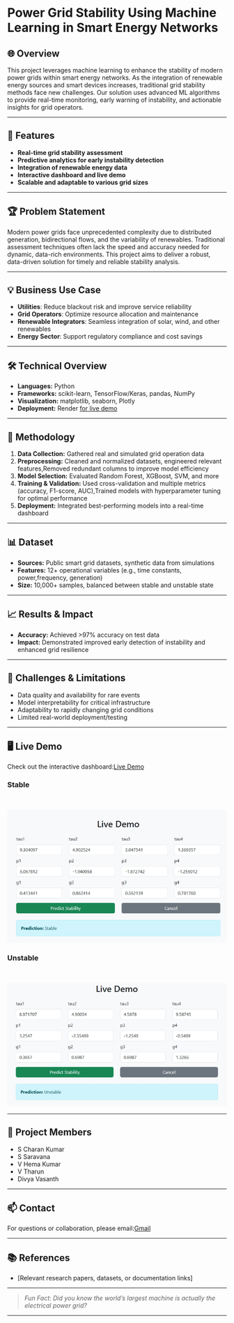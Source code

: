 # Power Grid Stability Using Machine Learning in Smart Energy Networks

## 🌐 Overview

This project leverages machine learning to enhance the stability of modern power grids within smart energy networks. As the integration of renewable energy sources and smart devices increases, traditional grid stability methods face new challenges. Our solution uses advanced ML algorithms to provide real-time monitoring, early warning of instability, and actionable insights for grid operators.

---

## 🚀 Features

- **Real-time grid stability assessment**
- **Predictive analytics for early instability detection**
- **Integration of renewable energy data**
- **Interactive dashboard and live demo**
- **Scalable and adaptable to various grid sizes**

---

## 🏆 Problem Statement

Modern power grids face unprecedented complexity due to distributed generation, bidirectional flows, and the variability of renewables. Traditional assessment techniques often lack the speed and accuracy needed for dynamic, data-rich environments. This project aims to deliver a robust, data-driven solution for timely and reliable stability analysis.

---

## 💡 Business Use Case

- **Utilities**: Reduce blackout risk and improve service reliability
- **Grid Operators**: Optimize resource allocation and maintenance
- **Renewable Integrators**: Seamless integration of solar, wind, and other renewables
- **Energy Sector**: Support regulatory compliance and cost savings

---

## 🛠️ Technical Overview

- **Languages:** Python
- **Frameworks:** scikit-learn, TensorFlow/Keras, pandas, NumPy
- **Visualization:** matplotlib, seaborn, Plotly
- **Deployment:** Render [for live demo](https://project-r0ym.onrender.com/)

---

## 🔬 Methodology

1. **Data Collection:** Gathered real and simulated grid operation data
2. **Preprocessing:** Cleaned and normalized datasets, engineered relevant features,Removed redundant columns to improve model efficiency
3. **Model Selection:** Evaluated Random Forest, XGBoost, SVM, and more
4. **Training & Validation:** Used cross-validation and multiple metrics (accuracy, F1-score, AUC),Trained models with hyperparameter tuning for optimal performance
5. **Deployment:** Integrated best-performing models into a real-time dashboard

---

## 📊 Dataset

- **Sources:** Public smart grid datasets, synthetic data from simulations
- **Features:** 12+ operational variables (e.g., time constants, power,frequency, generation)
- **Size:** 10,000+ samples, balanced between stable and unstable state

---

## 📈 Results & Impact

- **Accuracy:** Achieved >97% accuracy on test data
- **Impact:** Demonstrated improved early detection of instability and enhanced grid resilience

---

## 🧩 Challenges & Limitations

- Data quality and availability for rare events
- Model interpretability for critical infrastructure
- Adaptability to rapidly changing grid conditions
- Limited real-world deployment/testing

---

## 🖥️ Live Demo

Check out the interactive dashboard:[Live Demo](https://project-r0ym.onrender.com/)

<h3>Stable</h3> <br>

![Stable](static/image/outputStb.jpeg) 

<h3>Unstable</h3> <br>

![Unstable](static/image/output.jpeg)


---

## 👥 Project Members

- S Charan Kumar
- S Saravana
- V Hema Kumar
- V Tharun
- Divya Vasanth
  

---

## 📫 Contact

For questions or collaboration, please email:[Gmail](mailto:Saravanars43@gmail.com)

---

## 📚 References

- [Relevant research papers, datasets, or documentation links]

---

> *Fun Fact: Did you know the world’s largest machine is actually the electrical power grid?*

---

